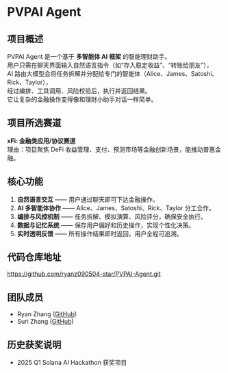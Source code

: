# PVPAI Agent

## 项目概述
PVPAI Agent 是一个基于 **多智能体 AI 框架** 的智能理财助手。  
用户只需在聊天界面输入自然语言指令（如“存入稳定收益”、“转账给朋友”），  
AI 路由大模型会将任务拆解并分配给专门的智能体（Alice、James、Satoshi、Rick、Taylor），  
经过编排、工具调用、风险校验后，执行并返回结果。  
它让复杂的金融操作变得像和理财小助手对话一样简单。  

## 项目所选赛道
**xFi: 金融类应用/协议赛道**  
理由：项目聚焦 DeFi 收益管理、支付、预测市场等金融创新场景，能推动普惠金融。  

## 核心功能
1. **自然语言交互** —— 用户通过聊天即可下达金融操作。  
2. **AI 多智能体协作** —— Alice、James、Satoshi、Rick、Taylor 分工合作。  
3. **编排与风控机制** —— 任务拆解、模拟演算、风险评分，确保安全执行。  
4. **数据与记忆系统** —— 保存用户偏好和历史操作，实现个性化决策。  
5. **实时透明反馈** —— 所有操作结果即时返回，用户全程可追溯。  

## 代码仓库地址

https://github.com/ryanz090504-star/PVPAI-Agent.git

## 团队成员
- Ryan Zhang ([GitHub](https://github.com/ryanz090504-star))  
- Suri Zhang ([GitHub](https://github.com/...))  

## 历史获奖说明
- 2025 Q1 Solana AI Hackathon 获奖项目


